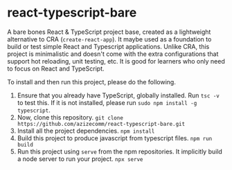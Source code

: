 # react-typescript-bare
A bare bones React &amp; TypeScript project base, created as a lightweight alternative to CRA (`create-react-app`). It maybe used as a foundation to build or test simple React and Typescript applications. Unlike CRA, this project is minimalistic and doesn't come with the extra configurations that support hot reloading, unit testing, etc. It is good for learners who only need to focus on React and TypeScript.

To install and then run this project, please do the following.

1. Ensure that you already have TypeScript, globally installed. Run `tsc -v` to test this. If it is not installed, please run `sudo npm install -g typescript`.
2. Now, clone this repository. `git clone https://github.com/azizecomm/react-typescript-bare.git`
3. Install all the project dependencies. `npm install`
4. Build this project to produce javascript from typescript files. `npm run build`
5. Run this project using `serve` from the npm repositories. It implicitly build a node server to run your project. `npx serve`
